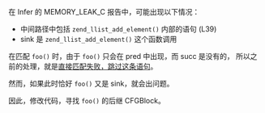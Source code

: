 在 Infer 的 MEMORY_LEAK_C 报告中，可能出现以下情况：
- 中间路径中包括 `zend_llist_add_element()` 内部的语句 (L39)
- sink 是 `zend_llist_add_element()` 这个函数调用

在匹配 `foo()` 时，由于 `foo()` 只会在 pred 中出现，而 succ 是没有的，
所以之前的处理，就是[直接匹配失败，跳过这条语句](https://github.com/thebesttv/vul-llvm/blob/cefc22adccff3619642df0b9e77cb818fd7102e4/clang/tools/thebesttv/main.cpp#L251)。

然而，如果此时恰好 `foo()` 又是 sink，就会出问题。

因此，修改代码，寻找 `foo()` 的后继 CFGBlock。
